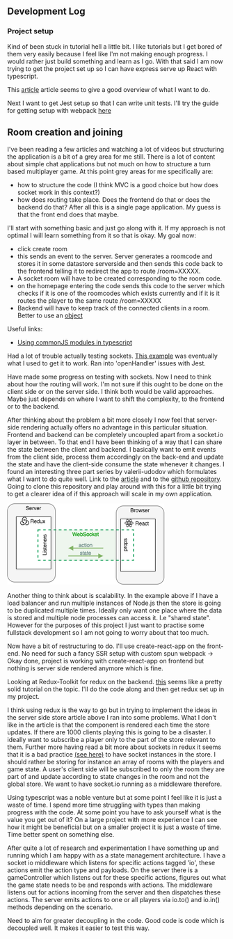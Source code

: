 ## Development Log

### Project setup 

Kind of been stuck in tutorial hell a little bit. I like tutorials but I get bored of them very easily because I feel like I'm not making enough progress. I would rather just build something and learn as I go. With that said I am now trying to get the project set up so I can have express serve up React with typescript. 

This [article](https://nils-mehlhorn.de/posts/typescript-nodejs-react-ssr) article seems to give a good overview of what I want to do. 

Next I want to get Jest setup so that I can write unit tests. I'll try the guide for getting setup with webpack [here](https://jestjs.io/docs/webpack)

## Room creation and joining

I've been reading a few articles and watching a lot of videos but structuring the application is a bit of a grey area for me still. There is a lot of content about simple chat applications but not much on how to structure a turn based multiplayer game. At this point grey areas for me specifically are:
- how to structure the code (I think MVC is a good choice but how does socket work in this context?)
- how does routing take place. Does the frontend do that or does the backend do that? After all this is a single page application. My guess is that the front end does that maybe.

I'll start with something basic and just go along with it. If my approach is not optimal I will learn something from it so that is okay. My goal now: 

- click create room
- this sends an event to the server. Server generates a roomcode and stores it in some datastore serverside and then sends this code back to the frontend telling it to redirect the app to route /room=XXXXX.
- A socket room will have to be created corresponding to the room code.
- on the homepage entering the code sends this code to the server which checks if it is one of the roomcodes which exists currently and if it is it routes the player to the same route /room=XXXXX
- Backend will have to keep track of the connected clients in a room. Better to use an [object](https://stackoverflow.com/questions/63038016/most-efficient-way-to-store-and-access-list-of-clients-in-sockets-io-node-js)


Useful links:
- [Using commonJS modules in typescript](https://medium.com/@steveruiz/using-a-javascript-library-without-type-declarations-in-a-typescript-project-3643490015f3)

Had a lot of trouble actually testing sockets. [This example](https://socket.io/docs/v4/testing/) was eventually what I used to get it to work. Ran into 'openHandler' issues with Jest.

Have made some progress on testing with sockets. Now I need to think about how the routing will work. 
I'm not sure if this ought to be done on the client side or on the server side. I think both would be valid approaches. Maybe just depends on where I want to shift the complexity, to the frontend or to the backend.

After thinking about the problem a bit more closely I now feel that server-side rendering actually offers no advantage in this particular situation. Frontend and backend can be completely uncoupled apart from a socket.io layer in between. To that end I have been thinking of a way that I can share the state between the client and backend. I basically want to emit events from the client side, process them accordingly on the back-end and update the state and have the client-side consume the state whenever it changes. I found an interesting three part series by valerii-udodov which formulates what I want to do quite well. Link to the [article](https://valerii-udodov.com/posts/server-side-redux/server-side-redux-3-the-code/) and to the [github repository](https://github.com/vudodov/tic-tac-toe-redux-example). Going to clone this repository and play around with this for a little bit trying to get a clearer idea of if this approach will scale in my own application. 

![Architecture](./images/application-design.png)

Another thing to think about is scalability. In the example above if I have a load balancer and run multiple instances of Node.js then the store is going to be duplicated multiple times. 
Ideally only want one place where the data is stored and multiple node processes can access it. I.e "shared state". However for the purposes of this project I just want to practise some fullstack development so I am not going to worry about that too much. 

Now have a bit of restructuring to do. I'll use create-react-app on the front-end. No need for such a fancy SSR setup with custom spun webpack -> Okay done, project is working with create-react-app on frontend but nothing is server side rendered anymore which is fine. 

Looking at Redux-Toolkit for redux on the backend. [this](https://www.youtube.com/watch?v=9lCmbth63k0) seems like a pretty solid tutorial on the topic. I'll do the code along and then get redux set up in my project. 

I think using redux is the way to go but in trying to implement the ideas in the server side store article above I ran into some problems. What I don't like in the article is that the component is rendered each time the store updates. If there are 1000 clients playing this is going to be a disaster. I ideally want to subscribe a player only to the part of the store relevant to them. Further more having read a bit more about sockets in redux it seems that it is a bad practice [(see here)](https://redux.js.org/faq/code-structure#where-should-websockets-and-other-persistent-connections-live) to have socket instances in the store. I should rather be storing for instance an array of rooms with the players and game state. A user's client side will be subscribed to only the room they are part of and update according to state changes in the room and not the global store. We want to have socket.io running as a middleware therefore. 

Using typescript was a noble venture but at some point I feel like it is just a waste of time. I spend more time struggling with types than making progress with the code. At some point you have to ask yourself what is the value you get out of it? On a large project with more experience I can see how it might be beneficial but on a smaller project it is just a waste of time. Time better spent on something else. 

After quite a lot of research and experimentation I have something up and running which I am happy with as a state management architecture. I have a socket io middleware which listens for specific actions tagged 'io', these actions emit the action type and payloads. On the server there is a gameController which listens out for these specific actions, figures out what the game state needs to be and responds with actions. The middleware listens out for actions incoming from the server and then dispatches these actions. The server emits actions to one or all players via io.to() and io.in() methods depending on the scenario.

Need to aim for greater decoupling in the code. Good code is code which is decoupled well. It makes it easier to test this way.